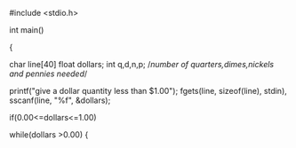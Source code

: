 #include <stdio.h>

int main()

{

char line[40]
float dollars;
int q,d,n,p; /*number of quarters,dimes,nickels and pennies needed*/

printf("give a dollar quantity less than $1.00");
fgets(line, sizeof(line), stdin),
sscanf(line, "%f", &dollars);

if(0.00<=dollars<=1.00)

while(dollars >0.00) {


